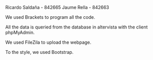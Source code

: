 Ricardo Saldaña - 842665
Jaume Rella - 842663

We used Brackets to program all the code.

All the data is queried from the database in altervista with the client phpMyAdmin.

We used FileZila to upload the webpage.

To the style, we used Bootstrap.
